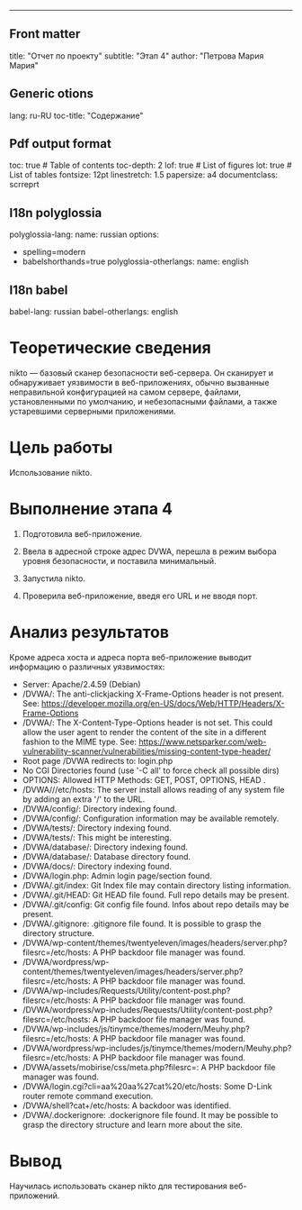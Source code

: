 ---
## Front matter
title: "Отчет по проекту"
subtitle: "Этап 4"
author: "Петрова Мария Мария"

## Generic otions
lang: ru-RU
toc-title: "Содержание"
## Pdf output format
toc: true # Table of contents
toc-depth: 2
lof: true # List of figures
lot: true # List of tables
fontsize: 12pt
linestretch: 1.5
papersize: a4
documentclass: scrreprt
## I18n polyglossia
polyglossia-lang:
  name: russian
  options:
  - spelling=modern
  - babelshorthands=true
polyglossia-otherlangs:
  name: english
## I18n babel
babel-lang: russian
babel-otherlangs: english



# Теоретические сведения

nikto — базовый сканер безопасности веб-сервера. Он сканирует и обнаруживает уязвимости в веб-приложениях, обычно вызванные неправильной конфигурацией на самом сервере, файлами, установленными по умолчанию, и небезопасными файлами, а также устаревшими серверными приложениями.

# Цель работы

Использование nikto.

# Выполнение этапа 4

1. Подготовила веб-приложение.

2. Ввела в адресной строке адрес DVWA, перешла в режим выбора уровня безопасности, и поставила минимальный. 
3. Запустила nikto. 
4. Проверила веб-приложение, введя его URL и не вводя порт. 

# Анализ результатов 

Кроме адреса хоста и адреса порта веб-приложение выводит информацию о различных уязвимостях:

+ Server: Apache/2.4.59 (Debian)
+ /DVWA/: The anti-clickjacking X-Frame-Options header is not present. See: https://developer.mozilla.org/en-US/docs/Web/HTTP/Headers/X-Frame-Options
+ /DVWA/: The X-Content-Type-Options header is not set. This could allow the user agent to render the content of the site in a different fashion to the MIME type. See: https://www.netsparker.com/web-vulnerability-scanner/vulnerabilities/missing-content-type-header/
+ Root page /DVWA redirects to: login.php
+ No CGI Directories found (use '-C all' to force check all possible dirs)
+ OPTIONS: Allowed HTTP Methods: GET, POST, OPTIONS, HEAD .
+ /DVWA///etc/hosts: The server install allows reading of any system file by adding an extra '/' to the URL.
+ /DVWA/config/: Directory indexing found.
+ /DVWA/config/: Configuration information may be available remotely.
+ /DVWA/tests/: Directory indexing found.
+ /DVWA/tests/: This might be interesting.
+ /DVWA/database/: Directory indexing found.
+ /DVWA/database/: Database directory found.
+ /DVWA/docs/: Directory indexing found.
+ /DVWA/login.php: Admin login page/section found.
+ /DVWA/.git/index: Git Index file may contain directory listing information.
+ /DVWA/.git/HEAD: Git HEAD file found. Full repo details may be present.
+ /DVWA/.git/config: Git config file found. Infos about repo details may be present.
+ /DVWA/.gitignore: .gitignore file found. It is possible to grasp the directory structure.
+ /DVWA/wp-content/themes/twentyeleven/images/headers/server.php?filesrc=/etc/hosts: A PHP backdoor file manager was found.
+ /DVWA/wordpress/wp-content/themes/twentyeleven/images/headers/server.php?filesrc=/etc/hosts: A PHP backdoor file manager was found.
+ /DVWA/wp-includes/Requests/Utility/content-post.php?filesrc=/etc/hosts: A PHP backdoor file manager was found.
+ /DVWA/wordpress/wp-includes/Requests/Utility/content-post.php?filesrc=/etc/hosts: A PHP backdoor file manager was found.
+ /DVWA/wp-includes/js/tinymce/themes/modern/Meuhy.php?filesrc=/etc/hosts: A PHP backdoor file manager was found.
+ /DVWA/wordpress/wp-includes/js/tinymce/themes/modern/Meuhy.php?filesrc=/etc/hosts: A PHP backdoor file manager was found.
+ /DVWA/assets/mobirise/css/meta.php?filesrc=: A PHP backdoor file manager was found.
+ /DVWA/login.cgi?cli=aa%20aa%27cat%20/etc/hosts: Some D-Link router remote command execution.
+ /DVWA/shell?cat+/etc/hosts: A backdoor was identified.
+ /DVWA/.dockerignore: .dockerignore file found. It may be possible to grasp the directory structure and learn more about the site.

# Вывод

Научилась использовать сканер nikto для тестирования веб-приложений.